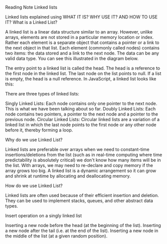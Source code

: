 
Reading Note Linked lists

Linked lists explained using WHAT IT IS? WHY USE IT? AND HOW TO USE IT?
What is a Linked List?


A linked list is a linear data structure similar to an array. However, unlike arrays, elements are not stored in a particular memory location or index. Rather each element is a separate object that contains a pointer or a link to the next object in that list. Each element (commonly called nodes) contains two items: the data stored and a link to the next node. The data can be any valid data type. You can see this illustrated in the diagram below.




The entry point to a linked list is called the head. The head is a reference to the first node in the linked list. The last node on the list points to null. If a list is empty, the head is a null reference.
In JavaScript, a linked list looks like this:

There are three types of linked lists:

Singly Linked Lists: Each node contains only one pointer to the next node. This is what we have been talking about so far.
Doubly Linked Lists: Each node contains two pointers, a pointer to the next node and a pointer to the previous node.
Circular Linked Lists: Circular linked lists are a variation of a linked list in which the last node points to the first node or any other node before it, thereby forming a loop.




Why do we use Linked List?

Linked lists are preferable over arrays when we need to constant-time insertions/deletions from the list (such as in real-time computing where time predictability is absolutely critical) we don't know how many items will be in the list. With arrays, we may need to re-declare and copy memory if the array grows too big. A linked list is a dynamic arrangement so it can grow and shrink at runtime by allocating and deallocating memory.




How do we use Linked List?

Linked lists are often used because of their efficient insertion and deletion. They can be used to implement stacks, queues, and other abstract data types.




Insert operation on a singly linked list

Inserting a new node before the head (at the beginning of the list).
Inserting a new node after the tail (i.e. at the end of the list).
Inserting a new node in the middle of the list (at a given random position).


